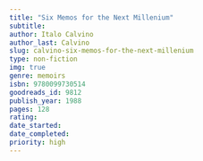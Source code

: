 ```yaml
---
title: "Six Memos for the Next Millenium"
subtitle: 
author: Italo Calvino
author_last: Calvino
slug: calvino-six-memos-for-the-next-millenium
type: non-fiction
img: true
genre: memoirs
isbn: 9780099730514
goodreads_id: 9812
publish_year: 1988
pages: 128
rating: 
date_started:
date_completed:
priority: high
---
```

